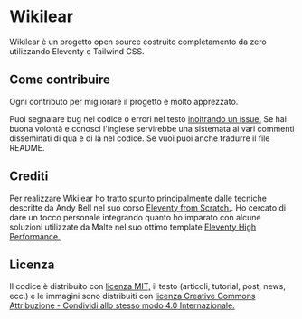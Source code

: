 # Wikilear

Wikilear è un progetto open source costruito completamento da zero utilizzando Eleventy e Tailwind CSS.

## Come contribuire

Ogni contributo per migliorare il progetto è molto apprezzato.

Puoi segnalare bug nel codice o errori nel testo [inoltrando un issue.](https://github.com/andrealeardini/wikilear/issues) Se hai buona volontà e conosci l'inglese servirebbe una sistemata ai vari commenti disseminati di qua e di là nel codice. Se vuoi puoi anche tradurre il file README.

## Crediti

Per realizzare Wikilear ho tratto spunto principalmente dalle tecniche descritte da Andy Bell nel suo corso [Eleventy from Scratch.](https://piccalil.li/course/learn-eleventy-from-scratch/). Ho cercato di dare un tocco personale integrando quanto ho imparato con alcune soluzioni utilizzate da Malte nel suo ottimo template [Eleventy High Performance.](https://github.com/google/eleventy-high-performance-blog)


## Licenza

Il codice è distribuito con [licenza MIT,](https://github.com/andrealeardini/wikilear/blob/main/LICENSE.md#license-for-the-code) il testo (articoli, tutorial, post, news, ecc.) e le immagini sono distribuiti con [licenza Creative Commons Attribuzione - Condividi allo stesso modo 4.0 Internazionale.](https://creativecommons.org/licenses/by-sa/4.0/deed.it)

